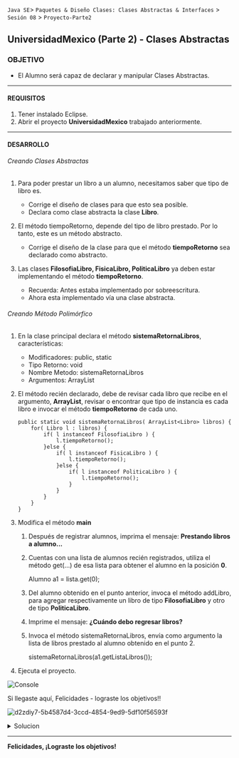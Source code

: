 
`Java SE`> `Paquetes & Diseño Clases: Clases Abstractas & Interfaces` > `Sesión 08` > `Proyecto-Parte2`

## UniversidadMexico (Parte 2) - Clases Abstractas

### OBJETIVO

- El Alumno será capaz de declarar y manipular Clases Abstractas.

<hr>

#### REQUISITOS

1. Tener instalado Eclipse.
3. Abrir el proyecto <b>UniversidadMexico</b> trabajado anteriormente.

<hr>

#### DESARROLLO
   
###### Creando Clases Abstractas

1. Para poder prestar un libro a un alumno, necesitamos saber que tipo de libro es.
  
   - Corrige el diseño de clases para que esto sea posible.
   - Declara como clase abstracta la clase <b>Libro</b>.
   
2. El método tiempoRetorno, depende del tipo de libro prestado. Por lo tanto, este es un método abstracto.

   - Corrige el diseño de la clase <Libro> para que el método <b>tiempoRetorno</b> sea declarado como abstracto.
   
3. Las clases <b>FilosofiaLibro, FisicaLibro, PoliticaLibro</b> ya deben estar implementando el método <b>tiempoRetorno</b>.

   - Recuerda: Antes estaba implementado por sobreescritura.
   - Ahora esta implementado vía una clase abstracta.

###### Creando Método Polimórfico

1. En la clase principal declara el método <b>sistemaRetornaLibros</b>, características:

	- Modificadores: public, static
	- Tipo Retorno: void
	- Nombre Metodo: sistemaRetornaLibros
	- Argumentos: ArrayList<Libro>
 
 2. El método recién declarado, debe de revisar cada libro que recibe en el argumento, <b>ArrayList<Libro></b>, revisar o encontrar que tipo de instancia es cada libro e invocar el método <b>tiempoRetorno</b> de cada uno.
	
		public static void sistemaRetornaLibros( ArrayList<Libro> libros) {
			for( Libro l : libros) {
				if( l instanceof FilosofiaLibro ) {
					l.tiempoRetorno();
				}else {
					if( l instanceof FisicaLibro ) {
						l.tiempoRetorno();
					}else {
						if( l instanceof PoliticaLibro ) {
							l.tiempoRetorno();
						}
					}				
				}
			}
		}
	
3. Modifica el método <b>main</b>
 	
	1. Después de registrar alumnos, imprima el mensaje: <b>Prestando libros a alumno...</b>
	2. Cuentas con una lista de alumnos recién registrados, utiliza el método get(...) de esa lista para obtener el alumno en la posición <b>0</b>.
		
		Alumno a1 = lista.get(0);
		
	3. Del alumno obtenido en el punto anterior, invoca el método addLibro, para agregar respectivamente un libro de tipo <b>FilosofiaLibro</b> y otro de tipo <b>PoliticaLibro</b>.
	
	4. Imprime el mensaje: <b>¿Cuándo debo regresar libros?</b>
	5. Invoca el método sistemaRetornaLibros, envía como argumento la lista de libros prestado al alumno obtenido en el punto 2.	

		sistemaRetornaLibros(a1.getListaLibros());

4. Ejecuta el proyecto.

![Console](https://user-images.githubusercontent.com/56565204/67881593-5ff86280-fb06-11e9-84ae-319e67b8146c.png)

Si llegaste aquí, Felicidades - lograste los objetivos!!

![d2zdiy7-5b4587d4-3ccd-4854-9ed9-5df10f56593f](https://user-images.githubusercontent.com/56565204/67228451-e625f200-f3fe-11e9-99ce-ad733b945ebd.png)

<details>
	<summary>Solucion</summary>
	<p> 1. Convertir la clase <b>Libro</b> y su método <b>tiempoRetorno</b> en abstractos.
	<p> 2. Asegurarse de que las <b>Subclases de Libro<b>, esten implementando de forma correcta la clase abstracta.
        <p> 3. Creando método polimórfico e invocación. 
	<p> 4. Ejecuta el proyecto</p>
</details> 

<hr>

Felicidades, ¡Lograste los objetivos!
